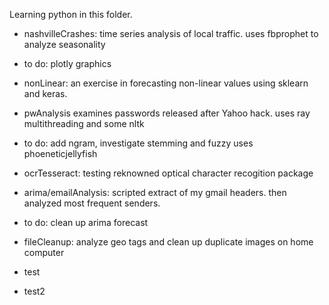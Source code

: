 Learning python in this folder.

*  nashvilleCrashes: time series analysis of local traffic.  uses fbprophet to analyze seasonality
 * to do: plotly graphics
 
*  nonLinear: an exercise in forecasting non-linear values using sklearn and keras. 

*  pwAnalysis examines passwords released after Yahoo hack.  uses ray multithreading and some nltk
 * to do: add ngram, investigate stemming and fuzzy uses phoeneticjellyfish

*  ocrTesseract: testing reknowned optical character recogition package

*  arima/emailAnalysis: scripted extract of my gmail headers. then analyzed most frequent senders. 
 * to do: clean up arima forecast

*  fileCleanup: analyze geo tags and clean up duplicate images on home computer


* test
 * test2